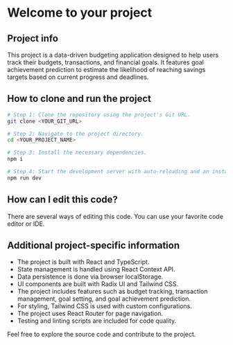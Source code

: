 # Welcome to your project

## Project info

This project is a data-driven budgeting application designed to help users track their budgets, transactions, and financial goals. It features goal achievement prediction to estimate the likelihood of reaching savings targets based on current progress and deadlines.

## How to clone and run the project

```sh
# Step 1: Clone the repository using the project's Git URL.
git clone <YOUR_GIT_URL>

# Step 2: Navigate to the project directory.
cd <YOUR_PROJECT_NAME>

# Step 3: Install the necessary dependencies.
npm i

# Step 4: Start the development server with auto-reloading and an instant preview.
npm run dev
```

## How can I edit this code?

There are several ways of editing this code. You can use your favorite code editor or IDE.

## Additional project-specific information

- The project is built with React and TypeScript.
- State management is handled using React Context API.
- Data persistence is done via browser localStorage.
- UI components are built with Radix UI and Tailwind CSS.
- The project includes features such as budget tracking, transaction management, goal setting, and goal achievement prediction.
- For styling, Tailwind CSS is used with custom configurations.
- The project uses React Router for page navigation.
- Testing and linting scripts are included for code quality.

Feel free to explore the source code and contribute to the project.
